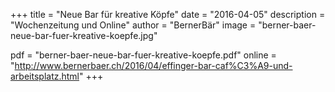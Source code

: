 +++
title = "Neue Bar für kreative Köpfe"
date = "2016-04-05"
description = "Wochenzeitung und Online"
author = "BernerBär"
image = "berner-baer-neue-bar-fuer-kreative-koepfe.jpg"

pdf = "berner-baer-neue-bar-fuer-kreative-koepfe.pdf"
online = "http://www.bernerbaer.ch/2016/04/effinger-bar-caf%C3%A9-und-arbeitsplatz.html"
+++
